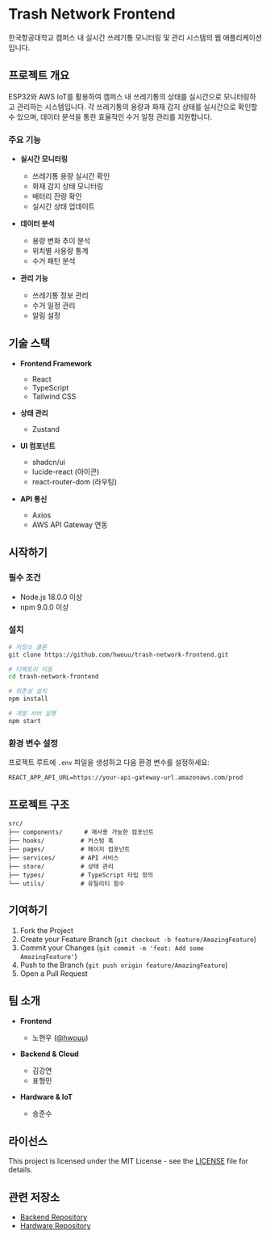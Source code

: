 # Trash Network Frontend

한국항공대학교 캠퍼스 내 실시간 쓰레기통 모니터링 및 관리 시스템의 웹 애플리케이션입니다.

## 프로젝트 개요

ESP32와 AWS IoT를 활용하여 캠퍼스 내 쓰레기통의 상태를 실시간으로 모니터링하고 관리하는 시스템입니다. 각 쓰레기통의 용량과 화재 감지 상태를 실시간으로 확인할 수 있으며, 데이터 분석을 통한 효율적인 수거 일정 관리를 지원합니다.

### 주요 기능

- **실시간 모니터링**
  - 쓰레기통 용량 실시간 확인
  - 화재 감지 상태 모니터링
  - 배터리 잔량 확인
  - 실시간 상태 업데이트

- **데이터 분석**
  - 용량 변화 추이 분석
  - 위치별 사용량 통계
  - 수거 패턴 분석

- **관리 기능**
  - 쓰레기통 정보 관리
  - 수거 일정 관리
  - 알림 설정

## 기술 스택

- **Frontend Framework**
  - React
  - TypeScript
  - Tailwind CSS

- **상태 관리**
  - Zustand

- **UI 컴포넌트**
  - shadcn/ui
  - lucide-react (아이콘)
  - react-router-dom (라우팅)

- **API 통신**
  - Axios
  - AWS API Gateway 연동

## 시작하기

### 필수 조건
- Node.js 18.0.0 이상
- npm 9.0.0 이상

### 설치

```bash
# 저장소 클론
git clone https://github.com/hwouu/trash-network-frontend.git

# 디렉토리 이동
cd trash-network-frontend

# 의존성 설치
npm install

# 개발 서버 실행
npm start
```

### 환경 변수 설정

프로젝트 루트에 `.env` 파일을 생성하고 다음 환경 변수를 설정하세요:

```env
REACT_APP_API_URL=https://your-api-gateway-url.amazonaws.com/prod
```

## 프로젝트 구조

```
src/
├── components/      # 재사용 가능한 컴포넌트
├── hooks/          # 커스텀 훅
├── pages/          # 페이지 컴포넌트
├── services/       # API 서비스
├── store/          # 상태 관리
├── types/          # TypeScript 타입 정의
└── utils/          # 유틸리티 함수
```

## 기여하기

1. Fork the Project
2. Create your Feature Branch (`git checkout -b feature/AmazingFeature`)
3. Commit your Changes (`git commit -m 'feat: Add some AmazingFeature'`)
4. Push to the Branch (`git push origin feature/AmazingFeature`)
5. Open a Pull Request

## 팀 소개

- **Frontend**
  - 노현우 ([@hwouu](https://github.com/hwouu))

- **Backend & Cloud**
  - 김강연
  - 표형민

- **Hardware & IoT**
  - 송준수

## 라이선스

This project is licensed under the MIT License - see the [LICENSE](LICENSE) file for details.

## 관련 저장소

- [Backend Repository](https://github.com/hwouu/trash-network-backend)
- [Hardware Repository](https://github.com/hwouu/trash-network-hardware)
